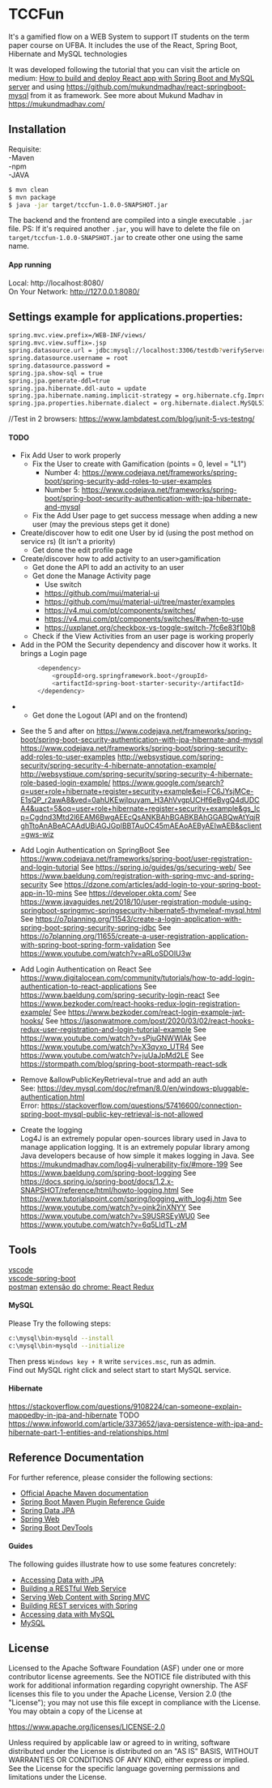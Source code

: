 # TCCFun
It's a gamified flow on a WEB System to support IT students on the term paper course on UFBA. It includes the use of the React, Spring Boot, Hibernate and MySQL technologies

It was developed following the tutorial that you can visit the article on medium: [How to build and deploy React app with Spring Boot and MySQL server](https://medium.com/@mukundmadhav/build-and-deploy-react-app-with-spring-boot-and-mysql-6f888eb0c600) and using https://github.com/mukundmadhav/react-springboot-mysql from it as framework. See more about Mukund Madhav in https://mukundmadhav.com/

## Installation
Requisite:       
  -Maven       
  -npm       
  -JAVA

```sh
$ mvn clean
$ mvn package
$ java -jar target/tccfun-1.0.0-SNAPSHOT.jar
```
The backend and the frontend are compiled into a single executable `.jar` file.
PS: If it's required another `.jar`, you will have to delete the file on `target/tccfun-1.0.0-SNAPSHOT.jar` to create other one using the same name.

####  App running
Local:            http://localhost:8080/       
  On Your Network:  http://127.0.0.1:8080/    

## Settings example for applications.properties:
```sh
spring.mvc.view.prefix=/WEB-INF/views/
spring.mvc.view.suffix=.jsp
spring.datasource.url = jdbc:mysql://localhost:3306/testdb?verifyServerCertificate=false&useSSL=false&requireSSL=false&useJDBCCompliantTimezoneShift=true&serverTimezone=UTC
spring.datasource.username = root
spring.datasource.password = 
spring.jpa.show-sql = true 
spring.jpa.generate-ddl=true
spring.jpa.hibernate.ddl-auto = update
spring.jpa.hibernate.naming.implicit-strategy = org.hibernate.cfg.ImprovedNamingStrategy
spring.jpa.properties.hibernate.dialect = org.hibernate.dialect.MySQL5InnoDBDialect
```

//Test in 2 browsers: https://www.lambdatest.com/blog/junit-5-vs-testng/

#### TODO
* Fix Add User to work properly
  * Fix the User to create with Gamification (points = 0, level = "L1")
      * Number 4: https://www.codejava.net/frameworks/spring-boot/spring-security-add-roles-to-user-examples
      * Number 5: https://www.codejava.net/frameworks/spring-boot/spring-boot-security-authentication-with-jpa-hibernate-and-mysql
  * Fix the Add User page to get success message when adding a new user (may the previous steps get it done)
* Create/discover how to edit one User by id (using the post method on service rs) (It isn't a priority)
  * Get done the edit profile page
* Create/discover how to add activity to an user>gamification
    * Get done the API to add an activity to an user
    * Get done the Manage Activity page
      * Use switch
      * https://github.com/mui/material-ui
      * https://github.com/mui/material-ui/tree/master/examples
      * https://v4.mui.com/pt/components/switches/
      * https://v4.mui.com/pt/components/switches/#when-to-use
      * https://uxplanet.org/checkbox-vs-toggle-switch-7fc6e83f10b8
    * Check if the View Activities from an user page is working properly
* Add in the POM the Security dependency and discover how it works. It brings a Login page
```sh
        <dependency>
            <groupId>org.springframework.boot</groupId>
            <artifactId>spring-boot-starter-security</artifactId>
        </dependency>
```
*    * Get done the Logout (API and on the frontend)




* See the 5 and after on https://www.codejava.net/frameworks/spring-boot/spring-boot-security-authentication-with-jpa-hibernate-and-mysql
    https://www.codejava.net/frameworks/spring-boot/spring-security-add-roles-to-user-examples
    http://websystique.com/spring-security/spring-security-4-hibernate-annotation-example/
    http://websystique.com/spring-security/spring-security-4-hibernate-role-based-login-example/
    https://www.google.com/search?q=user+role+hibernate+register+security+example&ei=FC6JYsjMCe-E1sQP_r2awA8&ved=0ahUKEwjIpuyam_H3AhVvgpUCHf6eBvgQ4dUDCA4&uact=5&oq=user+role+hibernate+register+security+example&gs_lcp=Cgdnd3Mtd2l6EAM6BwgAEEcQsANKBAhBGABKBAhGGABQwAtYqjRghTtoAnABeACAAdUBiAGJGpIBBTAuOC45mAEAoAEByAEIwAEB&sclient=gws-wiz

* Add Login Authentication on SpringBoot
 See https://www.codejava.net/frameworks/spring-boot/user-registration-and-login-tutorial
 See https://spring.io/guides/gs/securing-web/
 See https://www.baeldung.com/registration-with-spring-mvc-and-spring-security
 See https://dzone.com/articles/add-login-to-your-spring-boot-app-in-10-mins
 See https://developer.okta.com/
 See https://www.javaguides.net/2018/10/user-registration-module-using-springboot-springmvc-springsecurity-hibernate5-thymeleaf-mysql.html
 See https://o7planning.org/11543/create-a-login-application-with-spring-boot-spring-security-spring-jdbc
 See https://o7planning.org/11655/create-a-user-registration-application-with-spring-boot-spring-form-validation
 See https://www.youtube.com/watch?v=aRLoSDOlU3w

* Add Login Authentication on React
 See https://www.digitalocean.com/community/tutorials/how-to-add-login-authentication-to-react-applications
 See https://www.baeldung.com/spring-security-login-react
 See https://www.bezkoder.com/react-hooks-redux-login-registration-example/
 See https://www.bezkoder.com/react-login-example-jwt-hooks/
 See https://jasonwatmore.com/post/2020/03/02/react-hooks-redux-user-registration-and-login-tutorial-example
 See https://www.youtube.com/watch?v=sPjuGNWWlAk
 See https://www.youtube.com/watch?v=X3qyxo_UTR4
 See https://www.youtube.com/watch?v=juUaJpMd2LE
 See https://stormpath.com/blog/spring-boot-stormpath-react-sdk

* Remove &allowPublicKeyRetrieval=true and add an auth       
  See: https://dev.mysql.com/doc/refman/8.0/en/windows-pluggable-authentication.html       
  Error: https://stackoverflow.com/questions/57416600/connection-spring-boot-mysql-public-key-retrieval-is-not-allowed

* Create the logging  
  Log4J is an extremely popular open-sources library used in Java to manage application logging. It is an extremely popular library among Java developers because of how simple it makes logging in Java. 
  See https://mukundmadhav.com/log4j-vulnerability-fix/#more-199
  See https://www.baeldung.com/spring-boot-logging
  See https://docs.spring.io/spring-boot/docs/1.2.x-SNAPSHOT/reference/html/howto-logging.html
  See https://www.tutorialspoint.com/spring/logging_with_log4j.htm
  See https://www.youtube.com/watch?v=ojnk2inXNYY
  See https://www.youtube.com/watch?v=S9USRSEyWU0
  See https://www.youtube.com/watch?v=6q5LldTL-zM

## Tools
[vscode](https://code.visualstudio.com/sha/download?build=stable&os=win32-x64-user)       
  [vscode-spring-boot](https://github.com/spring-projects/sts4/tree/main/vscode-extensions/vscode-spring-boot#usage)       
  [postman](https://www.postman.com/downloads/)
  [extensão do chrome: React Redux](https://github.com/reduxjs/redux-devtools)

#### MySQL
Please Try the following steps:
```sh
c:\mysql\bin>mysqld --install
c:\mysql\bin>mysqld --initialize
```
Then press `Windows key + R` write `services.msc`, run as admin.       
  Find out MySQL right click and select start to start MySQL service.

#### Hibernate
https://stackoverflow.com/questions/9108224/can-someone-explain-mappedby-in-jpa-and-hibernate
  TODO
  https://www.infoworld.com/article/3373652/java-persistence-with-jpa-and-hibernate-part-1-entities-and-relationships.html

## Reference Documentation
For further reference, please consider the following sections:

* [Official Apache Maven documentation](https://maven.apache.org/guides/index.html)
* [Spring Boot Maven Plugin Reference Guide](https://docs.spring.io/spring-boot/docs/2.2.4.RELEASE/maven-plugin/)
* [Spring Data JPA](https://docs.spring.io/spring-boot/docs/2.2.4.RELEASE/reference/htmlsingle/#boot-features-jpa-and-spring-data)
* [Spring Web](https://docs.spring.io/spring-boot/docs/2.2.4.RELEASE/reference/htmlsingle/#boot-features-developing-web-applications)
* [Spring Boot DevTools](https://docs.spring.io/spring-boot/docs/2.2.4.RELEASE/reference/htmlsingle/#using-boot-devtools)

#### Guides
The following guides illustrate how to use some features concretely:

* [Accessing Data with JPA](https://spring.io/guides/gs/accessing-data-jpa/)
* [Building a RESTful Web Service](https://spring.io/guides/gs/rest-service/)
* [Serving Web Content with Spring MVC](https://spring.io/guides/gs/serving-web-content/)
* [Building REST services with Spring](https://spring.io/guides/tutorials/bookmarks/)
* [Accessing data with MySQL](https://spring.io/guides/gs/accessing-data-mysql/)
* [MySQL](https://www.devmedia.com.br/guia/tecnologia-mysql/34335)

## License
Licensed to the Apache Software Foundation (ASF) under one
 or more contributor license agreements.  See the NOTICE file
 distributed with this work for additional information
 regarding copyright ownership.  The ASF licenses this file
 to you under the Apache License, Version 2.0 (the
 "License"); you may not use this file except in compliance
 with the License.  You may obtain a copy of the License at

https://www.apache.org/licenses/LICENSE-2.0

 Unless required by applicable law or agreed to in writing,
 software distributed under the License is distributed on an
 "AS IS" BASIS, WITHOUT WARRANTIES OR CONDITIONS OF ANY
 KIND, either express or implied.  See the License for the
 specific language governing permissions and limitations
 under the License.